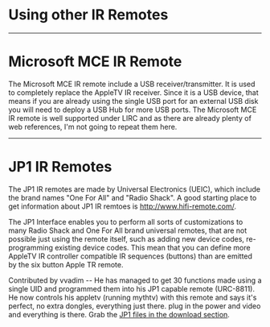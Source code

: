 # Using other IR Remotes #





---

# Microsoft MCE IR Remote #
The Microsoft MCE IR remote include a USB receiver/transmitter. It is used to completely replace the AppleTV IR receiver. Since it is a USB device, that means if you are already using the single USB port for an external USB disk you will need to deploy a USB Hub for more USB ports. The Microsoft MCE IR remote is well supported under LIRC and as there are already plenty of web references, I'm not going to repeat them here.


---

# JP1 IR Remotes #
The JP1 IR remotes are made by Universal Electronics (UEIC), which include the brand names "One For All" and "Radio Shack". A good starting place to get information about JP1 IR remtoes is http://www.hifi-remote.com/.

The JP1 Interface enables you to perform all sorts of customizations to many Radio Shack and One For All brand universal remotes, that are not possible just using the remote itself, such as adding new device codes, re-programming existing device codes. This mean that you can define more AppleTV IR controller compatible IR sequences (buttons) than are emitted by the six button Apple TR remote.

Contributed by vvadim -- He has managed to get 30 functions made using a single UID and programmed them into his JP1 capable remote (URC-8811). He now controls his appletv (running mythtv) with this remote and says it's perfect, no extra dongles, everything just there. plug in the power and video and everything is there. Grab the [JP1 files in the download section](http://atv-bootloader.googlecode.com/files/JP1-ATV-Remote-v1.zip).